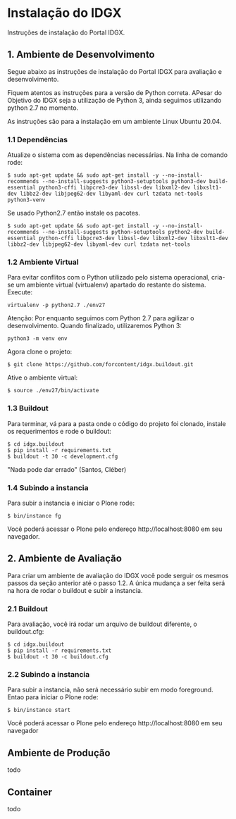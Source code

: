 # Instalação do IDGX

Instruções de instalação do Portal IDGX.

## 1. Ambiente de Desenvolvimento
Segue abaixo as instruções de instalação do Portal IDGX para avaliação e desenvolvimento.

Fiquem atentos as instruções para a versão de Python correta. APesar do Objetivo do IDGX seja a utilização de Python 3, ainda seguimos utilizando python 2.7 no momento.

As instruções são para a instalação em um ambiente Linux Ubuntu 20.04.

### 1.1 Dependências
Atualize o sistema com as dependências necessárias. Na linha de comando rode:


```
$ sudo apt-get update && sudo apt-get install -y --no-install-recommends --no-install-suggests python3-setuptools python3-dev build-essential python3-cffi libpcre3-dev libssl-dev libxml2-dev libxslt1-dev libbz2-dev libjpeg62-dev libyaml-dev curl tzdata net-tools python3-venv
```

Se usado Python2.7 então instale os pacotes.

```
$ sudo apt-get update && sudo apt-get install -y --no-install-recommends --no-install-suggests python-setuptools python2-dev build-essential python-cffi libpcre3-dev libssl-dev libxml2-dev libxslt1-dev libbz2-dev libjpeg62-dev libyaml-dev curl tzdata net-tools
```

### 1.2 Ambiente Virtual

Para evitar conflitos com o Python utilizado pelo sistema operacional, cria-se um ambiente virtual (virtualenv) apartado do restante do sistema. Execute:

```
virtualenv -p python2.7 ./env27
```

Atenção: Por enquanto seguimos com Python 2.7 para agilizar o desenvolvimento. Quando finalizado, utilizaremos Python 3:

```
python3 -m venv env
```

Agora clone o projeto:

```
$ git clone https://github.com/forcontent/idgx.buildout.git
```

Ative o ambiente virtual:

```
$ source ./env27/bin/activate
```


### 1.3 Buildout

Para terminar, vá para a pasta onde o código do projeto foi clonado, instale os requerimentos e rode o buildout:

```
$ cd idgx.buildout
$ pip install -r requirements.txt
$ buildout -t 30 -c development.cfg
```

"Nada pode dar errado" (Santos, Cléber)

### 1.4 Subindo a instancia

Para subir a instancia e iniciar o Plone rode: 

```
$ bin/instance fg
```

Você poderá acessar o Plone pelo endereço http://localhost:8080 em seu navegador.

## 2. Ambiente de Avaliação

Para criar um ambiente de avaliação do IDGX você pode serguir os mesmos passos da seção anterior até o passo 1.2. A única mudança a ser feita será na hora de rodar o buildout e subir a instancia.

### 2.1 Buildout

Para avaliação, você irá rodar um arquivo de buildout diferente, o buildout.cfg:

```
$ cd idgx.buildout
$ pip install -r requirements.txt
$ buildout -t 30 -c buildout.cfg
```

### 2.2 Subindo a instancia

Para subir a instancia, não será necessário subir em modo foreground. Entao para iniciar o Plone rode: 

```
$ bin/instance start
```

Você poderá acessar o Plone pelo endereço http://localhost:8080 em seu navegador

## Ambiente de Produção

todo

## Container

todo
